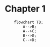# Chapter 1

```mermaid
    flowchart TD;
        A-->B;
        A-->C;
        B-->D;
        C-->D;
```
